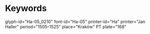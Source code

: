 # Keywords
glyph-id="Ha-05_0210"
font-id="Ha-05"
printer-id="Ha"
printer="Jan Haller"
period="1505–1525"
place="Kraków"
PT plate="168"
